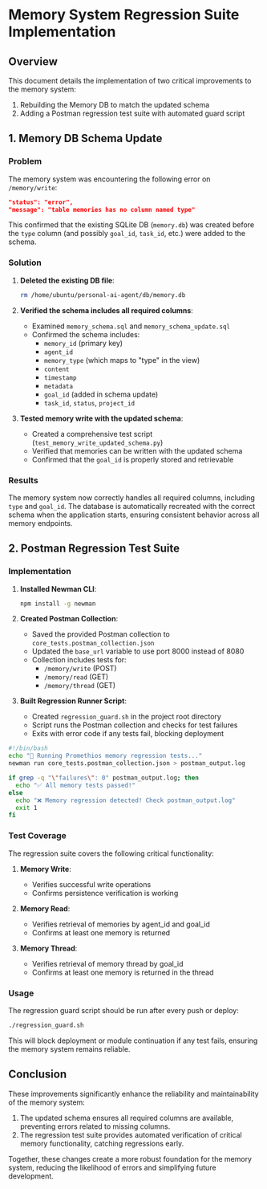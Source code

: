 # Memory System Regression Suite Implementation

## Overview

This document details the implementation of two critical improvements to the memory system:

1. Rebuilding the Memory DB to match the updated schema
2. Adding a Postman regression test suite with automated guard script

## 1. Memory DB Schema Update

### Problem

The memory system was encountering the following error on `/memory/write`:

```json
"status": "error",
"message": "table memories has no column named type"
```

This confirmed that the existing SQLite DB (`memory.db`) was created before the `type` column (and possibly `goal_id`, `task_id`, etc.) were added to the schema.

### Solution

1. **Deleted the existing DB file**:
   ```bash
   rm /home/ubuntu/personal-ai-agent/db/memory.db
   ```

2. **Verified the schema includes all required columns**:
   - Examined `memory_schema.sql` and `memory_schema_update.sql`
   - Confirmed the schema includes:
     - `memory_id` (primary key)
     - `agent_id`
     - `memory_type` (which maps to "type" in the view)
     - `content`
     - `timestamp`
     - `metadata`
     - `goal_id` (added in schema update)
     - `task_id`, `status`, `project_id`

3. **Tested memory write with the updated schema**:
   - Created a comprehensive test script (`test_memory_write_updated_schema.py`)
   - Verified that memories can be written with the updated schema
   - Confirmed that the `goal_id` is properly stored and retrievable

### Results

The memory system now correctly handles all required columns, including `type` and `goal_id`. The database is automatically recreated with the correct schema when the application starts, ensuring consistent behavior across all memory endpoints.

## 2. Postman Regression Test Suite

### Implementation

1. **Installed Newman CLI**:
   ```bash
   npm install -g newman
   ```

2. **Created Postman Collection**:
   - Saved the provided Postman collection to `core_tests.postman_collection.json`
   - Updated the `base_url` variable to use port 8000 instead of 8080
   - Collection includes tests for:
     - `/memory/write` (POST)
     - `/memory/read` (GET)
     - `/memory/thread` (GET)

3. **Built Regression Runner Script**:
   - Created `regression_guard.sh` in the project root directory
   - Script runs the Postman collection and checks for test failures
   - Exits with error code if any tests fail, blocking deployment

```bash
#!/bin/bash
echo "🧪 Running Promethios memory regression tests..."
newman run core_tests.postman_collection.json > postman_output.log

if grep -q "\"failures\": 0" postman_output.log; then
  echo "✅ All memory tests passed!"
else
  echo "❌ Memory regression detected! Check postman_output.log"
  exit 1
fi
```

### Test Coverage

The regression suite covers the following critical functionality:

1. **Memory Write**:
   - Verifies successful write operations
   - Confirms persistence verification is working

2. **Memory Read**:
   - Verifies retrieval of memories by agent_id and goal_id
   - Confirms at least one memory is returned

3. **Memory Thread**:
   - Verifies retrieval of memory thread by goal_id
   - Confirms at least one memory is returned in the thread

### Usage

The regression guard script should be run after every push or deploy:

```bash
./regression_guard.sh
```

This will block deployment or module continuation if any test fails, ensuring the memory system remains reliable.

## Conclusion

These improvements significantly enhance the reliability and maintainability of the memory system:

1. The updated schema ensures all required columns are available, preventing errors related to missing columns.
2. The regression test suite provides automated verification of critical memory functionality, catching regressions early.

Together, these changes create a more robust foundation for the memory system, reducing the likelihood of errors and simplifying future development.
